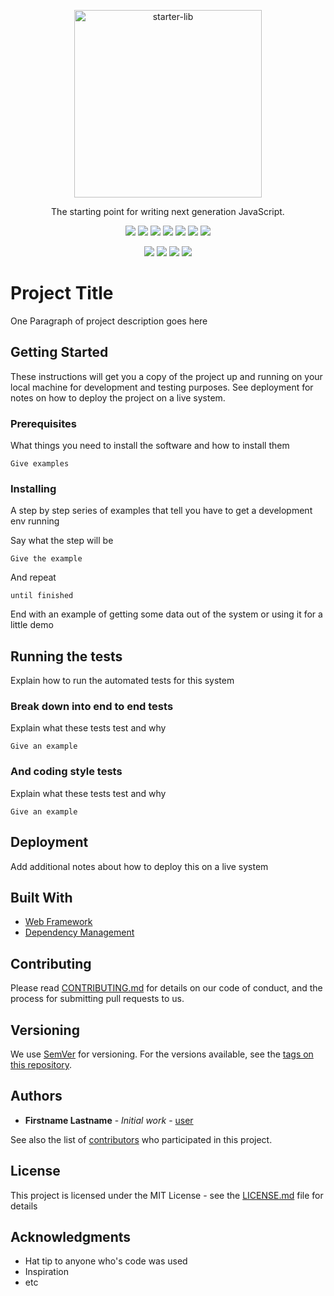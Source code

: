<p align="center">
  <img alt="starter-lib" src="https://octodex.github.com/images/labtocat.png" width="300">
</p>

<p align="center">
  The starting point for writing next generation JavaScript.
</p>

<p align="center">
  <a title="version" href="https://www.npmjs.com/package/@atelljohannsmothers/starter-lib"><img src="https://img.shields.io/npm/v/@atelljohannsmothers/starter-lib/latest.svg"></a>
  <a title="license" href="https://opensource.org/licenses/MIT"><img src="https://img.shields.io/npm/l/@atelljohannsmothers/starter-lib.svg"></a>
  <a title="build status" href="https://travis-ci.org/atelljohannsmothers/starter-lib"><img src="https://travis-ci.org/atelljohannsmothers/starter-lib.svg?branch=master"></a>
  <a title="dependencies status" href="https://david-dm.org/atelljohannsmothers/starter-lib"><img src="https://david-dm.org/atelljohannsmothers/starter-lib/status.svg"/></a>
  <a title="devDependencies status" href="https://david-dm.org/atelljohannsmothers/starter-lib?type=dev"><img src="https://david-dm.org/atelljohannsmothers/starter-lib/dev-status.svg"/></a>
  <a title="code coverage" href="https://codecov.io/gh/atelljohannsmothers/starter-lib"><img src="https://codecov.io/gh/atelljohannsmothers/starter-lib/branch/master/graph/badge.svg"></a>
  <a title="code quality" href="https://bettercodehub.com/results/atelljohannsmothers/starter-lib"><img src="https://bettercodehub.com/edge/badge/atelljohannsmothers/starter-lib?branch=master"></a>
</p>

<p align="center">
  <a title="semantic-release" href="https://github.com/semantic-release/semantic-release"><img src="https://img.shields.io/badge/%20%20%F0%9F%93%A6%F0%9F%9A%80-semantic--release-e10079.svg"></a>
  <a title="styled with prettier" href="https://github.com/prettier/prettier"><img src="https://img.shields.io/badge/styled_with-prettier-ff69b4.svg"></a>
  <a title="greenkeeper enabled" href="https://github.com/greenkeeperio/greenkeeper"><img src="https://badges.greenkeeper.io/atelljohannsmothers/starter-lib.svg"></a>
  <a title="commitizen friendly" href="http://commitizen.github.io/cz-cli/"><img src="https://img.shields.io/badge/commitizen-friendly-brightgreen.svg"></a>
</p>

# Project Title

One Paragraph of project description goes here

## Getting Started

These instructions will get you a copy of the project up and running on your local machine for development and testing purposes. See deployment for notes on how to deploy the project on a live system.

### Prerequisites

What things you need to install the software and how to install them

```
Give examples
```

### Installing

A step by step series of examples that tell you have to get a development env running

Say what the step will be

```
Give the example
```

And repeat

```
until finished
```

End with an example of getting some data out of the system or using it for a little demo

## Running the tests

Explain how to run the automated tests for this system

### Break down into end to end tests

Explain what these tests test and why

```
Give an example
```

### And coding style tests

Explain what these tests test and why

```
Give an example
```

## Deployment

Add additional notes about how to deploy this on a live system

## Built With

* [Web Framework](https://web-framework.com/)
* [Dependency Management](https://dependency-management.com/)

## Contributing

Please read [CONTRIBUTING.md](CONTRIBUTING.md) for details on our code of conduct, and the process for submitting pull requests to us.

## Versioning

We use [SemVer](http://semver.org/) for versioning. For the versions available, see the [tags on this repository](https://github.com/user/repo/tags).

## Authors

* **Firstname Lastname** - *Initial work* - [user](https://github.com/user)

See also the list of [contributors](https://github.com/user/repo/contributors) who participated in this project.

## License

This project is licensed under the MIT License - see the [LICENSE.md](LICENSE.md) file for details

## Acknowledgments

* Hat tip to anyone who's code was used
* Inspiration
* etc

